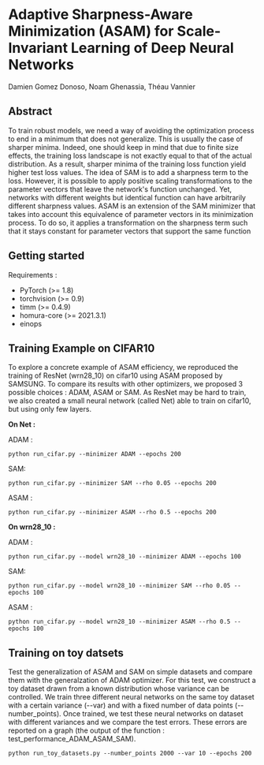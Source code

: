 # Adaptive Sharpness-Aware Minimization (ASAM) for Scale-Invariant Learning of Deep Neural Networks
Damien Gomez Donoso, Noam Ghenassia, Théau Vannier

## Abstract
To train robust models, we need a way of avoiding the optimization process to end in a minimum that does not generalize. This is usually the case of sharper minima. Indeed, one should keep in mind that due to finite size effects, the training loss landscape is not exactly equal to that of the actual distribution. As a result, sharper minima of the training loss function yield higher test loss values. 
The idea of SAM is to add a sharpness term to the loss. However, it is possible to apply positive scaling transformations to the parameter vectors that leave the network's function unchanged. Yet, networks with different weights but identical function can have arbitrarily different sharpness values.
ASAM is an extension of the SAM minimizer that takes into account this equivalence of parameter vectors in its minimization process. To do so, it applies a transformation on the sharpness term such that it stays constant for parameter vectors that support the same function

## Getting started

Requirements :
- PyTorch (>= 1.8)
- torchvision (>= 0.9)
- timm (>= 0.4.9)
- homura-core (>= 2021.3.1)
- einops

## Training Example on CIFAR10

To explore a concrete example of ASAM efficiency, we reproduced the training of ResNet (wrn28_10) on cifar10 using ASAM proposed by SAMSUNG.
To compare its results with other optimizers, we proposed 3 possible choices : ADAM, ASAM or SAM.
As ResNet may be hard to train, we also created a small neural network (called Net) able to train on cifar10, but using only few layers.

**On Net :**

ADAM :
```
python run_cifar.py --minimizer ADAM --epochs 200
```
SAM:
```
python run_cifar.py --minimizer SAM --rho 0.05 --epochs 200
```
ASAM :
```
python run_cifar.py --minimizer ASAM --rho 0.5 --epochs 200
```

**On wrn28_10 :**

ADAM :
```
python run_cifar.py --model wrn28_10 --minimizer ADAM --epochs 100
```
SAM:
```
python run_cifar.py --model wrn28_10 --minimizer SAM --rho 0.05 --epochs 100
```
ASAM :
```
python run_cifar.py --model wrn28_10 --minimizer ASAM --rho 0.5 --epochs 100
```
## Training on toy datsets

Test the generalization of ASAM and SAM on simple datasets and compare them with the generalzation of ADAM optimizer. For this test, we construct a toy dataset drawn from a known distribution whose variance can be controlled. We train three different neural networks on the same toy dataset with a certain variance (--var) and with a fixed number of data points (--number_points). Once trained, we test these neural networks on dataset with different variances and we compare the test errors. These errors are reported on a graph (the output of the function : test_performance_ADAM_ASAM_SAM).

```
python run_toy_datasets.py --number_points 2000 --var 10 --epochs 200
```
